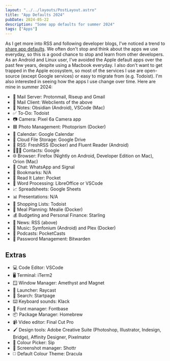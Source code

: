 ```yaml
---
layout: "../../layouts/PostLayout.astro"
title: "App Defaults 2024"
pubDate: 2024-05-22
description: "Some app defaults for summer 2024"
tags: ["Apps"]
---
```


As I get more into RSS and following developer blogs, I've noticed a trend to [share app defaults](https://defaults.rknight.me/). We often don't stop and think about the apps we use everyday, so this is a good chance to stop and learn from other developers. As an Android and Linux user, I've avoided the Apple default apps over the past few years, despite using a Macbook everyday. I also don't want to get trapped in the Apple ecosystem, so most of the services I use are open-source (except Google services) or easy to migrate from (e.g. Todoist). I'm also interested in seeing how the apps I use change over time. Here are mine in summer 2024:

- 📮 Mail Server: Protonmail, Riseup and Gmail
- 📨 Mail Client: Webclients of the above
- 📝 Notes: Obsidian (Android), VSCode (Mac)
- ✅ To-Do: Todoist
- 📷 Camera: Pixel 6a Camera app
- 🟦 Photo Management: Photoprism (Docker)
- 📆 Calendar: Google Calendar
- 📁 Cloud File Storage: Google Drive
- 📖 RSS: FreshRSS (Docker) and Fluent Reader (Android)
- 🙍🏻‍♂️ Contacts: Google
- 🌐 Browser: Firefox (Nightly on Android, Developer Edition on Mac), Orion (Mac)
- 💬 Chat: WhatsApp and Signal
- 🔖 Bookmarks: N/A
- 📑 Read It Later: Pocket
- 📜 Word Processing: LibreOffice or VSCode
- 📈 Spreadsheets: Google Sheets
- 📊 Presentations: N/A
- 🛒 Shopping Lists: Todoist
- 🍴 Meal Planning: Mealie (Docker)
- 💰 Budgeting and Personal Finance: Starling
- 📰 News: RSS (above)
- 🎵 Music: Symfonium (Android) and Plex (Docker)
- 🎤 Podcasts: PocketCasts
- 🔐 Password Management: Bitwarden

## Extras

- 💻 Code Editor: VSCode
- 🖥 Terminal: iTerm2
- 🪟 Window Manager: Amethyst and Magnet
- 🚀 Launcher: Raycast
- 🔎 Search: Startpage
- ⌨️ Keyboard sounds: Klack
- 🥡 Font manager: Fontbase
- 📦 Package Manager: Homebrew
- 📹 Video editor: Final Cut Pro
- 🖌️ Design tools: Adobe Creative Suite (Photoshop, Illustrator, Indesign, Bridge), Affinity Designer, Pixelmator
- 🎨 Colour Picker: Sip
- 📸 Screenshot manager: Shottr
- ◻️ Default Colour Theme: Dracula

